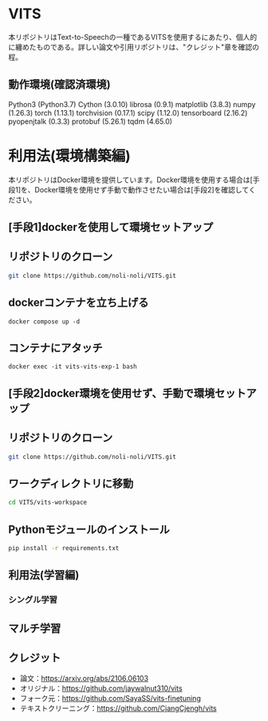 # VITS
本リポジトリはText-to-Speechの一種であるVITSを使用するにあたり、個人的に纏めたものである。詳しい論文や引用リポジトリは、"クレジット"章を確認の程。


## 動作環境(確認済環境)
Python3 (Python3.7)
Cython (3.0.10)
librosa (0.9.1)
matplotlib (3.8.3)
numpy (1.26.3)
torch (1.13.1)
torchvision (0.17.1)
scipy (1.12.0)
tensorboard (2.16.2)
pyopenjtalk (0.3.3)
protobuf (5.26.1)
tqdm (4.65.0)

# 利用法(環境構築編)
本リポジトリはDocker環境を提供しています。Docker環境を使用する場合は[手段1]を、Docker環境を使用せず手動で動作させたい場合は[手段2]を確認してください。



## [手段1]dockerを使用して環境セットアップ
## リポジトリのクローン
```sh
git clone https://github.com/noli-noli/VITS.git
```
## dockerコンテナを立ち上げる
```ssh
docker compose up -d
```
## コンテナにアタッチ
```ssh
docker exec -it vits-vits-exp-1 bash
```



## [手段2]docker環境を使用せず、手動で環境セットアップ
## リポジトリのクローン
```sh
git clone https://github.com/noli-noli/VITS.git
```
## ワークディレクトリに移動
```sh
cd VITS/vits-workspace
```
## Pythonモジュールのインストール
```sh
pip install -r requirements.txt
```


## 利用法(学習編)
### シングル学習


## マルチ学習


## クレジット
 - 論文：https://arxiv.org/abs/2106.06103
 - オリジナル：https://github.com/jaywalnut310/vits
 - フォーク元：https://github.com/SayaSS/vits-finetuning
 - テキストクリーニング：https://github.com/CjangCjengh/vits
